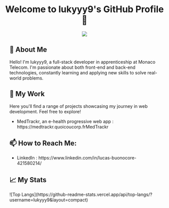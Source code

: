 <div align="center">
  <h1>Welcome to lukyyy9's GitHub Profile 👋</h1>
</div>

<div align="center">
  <img style="margin: auto;" src="https://otakugame.fr/wp-content/uploads/2016/12/nier-box_art.jpg"/>
</div>

<div style="margin: 15px;">
  <h2>🚀 About Me</h2>
  <p>Hello! I'm lukyyy9, a full-stack developer in apprenticeship at Monaco Telecom. I'm passionate about both front-end and back-end technologies, constantly learning and applying new skills to solve real-world problems.</p>

  <h2>🎯 My Work</h2>
  <p>Here you'll find a range of projects showcasing my journey in web development. Feel free to explore!</p>
  <ul>
    <li>MedTrackr, an e-health progressive web app : https://medtrackr.quoicoucorp.frMedTrackr</li>
  </ul>

  <h2>📫 How to Reach Me:</h2>
  <ul>
    <li>LinkedIn : https://www.linkedin.com/in/lucas-buonocore-421580214/</li>
  </ul>

  <h2>📈 My Stats</h2>
![Top Langs](https://github-readme-stats.vercel.app/api/top-langs/?username=lukyyy9&layout=compact)
